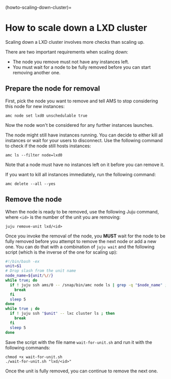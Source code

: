 (howto-scaling-down-cluster)=
# How to scale down a LXD cluster

Scaling down a LXD cluster involves more checks than scaling up.

There are two important requirements when scaling down:
 - The node you remove must not have any instances left.
 - You must wait for a node to be fully removed before you can start removing another one.

## Prepare the node for removal

First, pick the node you want to remove and tell AMS to stop considering this node for new instances:

    amc node set lxd0 unschedulable true

Now the node won't be considered for any further instances launches.

The node might still have instances running. You can decide to either kill all instances or wait for your users to disconnect.
Use the following command to check if the node still hosts instances:

    amc ls --filter node=lxd0

Note that a node must have no instances left on it before you can remove it.

If you want to kill all instances immediately, run the following command:

    amc delete --all --yes

## Remove the node

When the node is ready to be removed, use the following Juju command, where `<id>` is the number of the unit you are removing:

    juju remove-unit lxd/<id>

Once you invoke the removal of the node, you **MUST** wait for the node to be fully removed before you attempt to remove the next node or add a new one. You can do that with a combination of `juju wait` and the following script (which is the inverse of the one for scaling up):

```bash
#!/bin/bash -ex
unit=$1
# Drop slash from the unit name
node_name=${unit/\//}
while true; do
  if ! juju ssh ams/0 -- /snap/bin/amc node ls | grep -q "$node_name" ; then
    break
  fi
  sleep 5
done
while true ; do
  if ! juju ssh "$unit" -- lxc cluster ls ; then
    break
  fi
  sleep 5
done
```

Save the script with the file name `wait-for-unit.sh` and run it with the following commands:

    chmod +x wait-for-unit.sh
    ./wait-for-unit.sh "lxd/<id>"

Once the unit is fully removed, you can continue to remove the next one.
